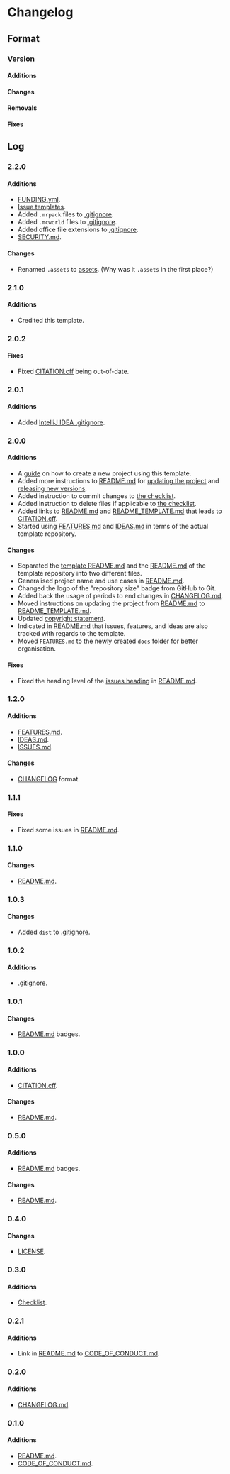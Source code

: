 # Changelog

## Format

### Version

#### Additions

#### Changes

#### Removals

#### Fixes

## Log

### 2.2.0

#### Additions

- [FUNDING.yml](./.github/FUNDING.yml).
- [Issue templates](./.github/ISSUE_TEMPLATE/).
- Added `.mrpack` files to [.gitignore](./.gitignore).
- Added `.mcworld` files to [.gitignore](./.gitignore).
- Added office file extensions to [.gitignore](./.gitignore).
- [SECURITY.md](./SECURITY.md).

#### Changes

- Renamed `.assets` to [assets](./assets/). (Why was it `.assets` in the first place?)

### 2.1.0

#### Additions

- Credited this template.

### 2.0.2

#### Fixes

- Fixed [CITATION.cff](./CITATION.cff) being out-of-date.

### 2.0.1

#### Additions

- Added [IntelliJ IDEA .gitignore](./.idea/.gitignore).

### 2.0.0

#### Additions

- A [guide](docs/README.md#creating-a-new-project-using-this-template) on how to create a new project using this template.
- Added more instructions to [README.md](docs/README.md) for [updating the project](docs/README.md#updating-this-project) and [releasing new versions](docs/README.md#releasing-new-versions).
- Added instruction to commit changes to [the checklist](docs/README.md#checklist).
- Added instruction to delete files if applicable to [the checklist](docs/README.md#checklist).
- Added links to [README.md](docs/README.md) and [README_TEMPLATE.md](./README_TEMPLATE.md) that leads to [CITATION.cff](./CITATION.cff).
- Started using [FEATURES.md](./FEATURES.md) and [IDEAS.md](./IDEAS.md) in terms of the actual template repository.

#### Changes

- Separated the [template README.md](./README_TEMPLATE.md) and the [README.md](docs/README.md) of the template repository into two different files.
- Generalised project name and use cases in [README.md](docs/README.md).
- Changed the logo of the "repository size" badge from GitHub to Git.
- Added back the usage of periods to end changes in [CHANGELOG.md](./CHANGELOG.md).
- Moved instructions on updating the project from [README.md](docs/README.md) to [README_TEMPLATE.md](./README_TEMPLATE.md).
- Updated [copyright statement](docs/README.md#license).
- Indicated in [README.md](docs/README.md) that issues, features, and ideas are also tracked with regards to the template.
- Moved `FEATURES.md` to the newly created `docs` folder for better organisation.

#### Fixes

- Fixed the heading level of the [issues heading](docs/README.md#issues) in [README.md](docs/README.md).

### 1.2.0

#### Additions

- [FEATURES.md](./FEATURES.md).
- [IDEAS.md](./IDEAS.md).
- [ISSUES.md](./ISSUES.md).

#### Changes

- [CHANGELOG](./CHANGELOG.md) format.

### 1.1.1

#### Fixes

- Fixed some issues in [README.md](docs/README.md).

### 1.1.0

#### Changes

- [README.md](docs/README.md).

### 1.0.3

#### Changes

- Added `dist` to [.gitignore](./.gitignore).

### 1.0.2

#### Additions

- [.gitignore](./.gitignore).

### 1.0.1

#### Changes

- [README.md](docs/README.md) badges.

### 1.0.0

#### Additions

- [CITATION.cff](./CITATION.cff).

#### Changes

- [README.md](docs/README.md).

### 0.5.0

#### Additions

- [README.md](docs/README.md) badges.

#### Changes

- [README.md](docs/README.md).

### 0.4.0

#### Changes

- [LICENSE](./LICENSE).

### 0.3.0

#### Additions

- [Checklist](docs/README.md#checklist).

### 0.2.1

#### Additions

- Link in [README.md](docs/README.md) to [CODE_OF_CONDUCT.md](./CODE_OF_CONDUCT.md).

### 0.2.0

#### Additions

- [CHANGELOG.md](./CHANGELOG.md).

### 0.1.0

#### Additions

- [README.md](docs/README.md).
- [CODE_OF_CONDUCT.md](./CODE_OF_CONDUCT.md).